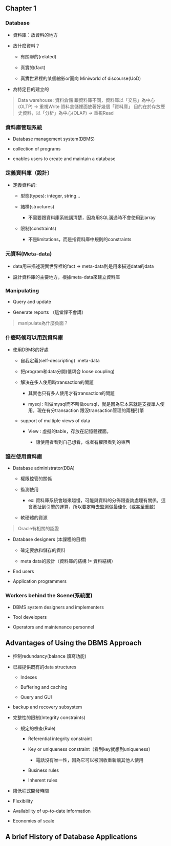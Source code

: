 ## Chapter 1 

### Database

- 資料庫：放資料的地方

- 放什麼資料？

    - 有關聯的(related)

    - 真實的(fact)

    - 真實世界裡的某個縮影or面向 Miniworld of discourse(UoD)

- 為特定目的建立的

> Data warehouse: 資料倉儲
> 跟資料庫不同，資料庫以「交易」為中心(OLTP) -> 重視Write
> 資料倉儲裡面放著好幾個「資料庫」
> 目的在於存放歷史資料，以「分析」為中心(OLAP) -> 重視Read

### 資料庫管理系統

- Database management system(DBMS)

- collection of programs

- enables users to create and maintain a database

### 定義資料庫（設計）

- 定義資料的:

    - 型態(types): integer, string...

    - 結構(structures)

        - 不需要跟資料庫系統講清楚，因為用SQL溝通時不會使用到array

    - 限制(constraints)

        - 不是limitations，而是指資料庫中規則的constraints

### 元資料(Meta-data)

- data用來描述現實世界裡的fact -> meta-data則是用來描述data的data

- 設計資料庫的主要地方，根據meta-data來建立資料庫

### Manipulating

- Query and update

- Generate reports （這堂課不會講）

> manipulate為什麼負面？


### 什麼時候可以用到資料庫

- 使用DBMS的好處

    - 自我定義(self-descripting) :meta-data

    - 把program和data分開(低耦合 loose coupling)

    - 解決在多人使用時transaction的問題

        - 其實也只有多人使用才有transaction的問題
        
        - mysql : 叫做mysql而不叫做oursql，就是因為它本來就是支援單人使用，現在有分transaction 跟沒transaction管理的兩種引擎
    
    - support of multiple views of data

        - View : 虛擬的table，存放在記憶體裡面。

            - 讓使用者看到自己想看，或者有權限看到的東西

### 誰在使用資料庫

- Database administrator(DBA)

    - 權限控管的關係

    - 監測使用

        - ex: 資料庫系統會越來越慢，可能與資料的分佈跟查詢處理有關係，這會牽扯到引擎的運算，所以要定時去監測做最佳化（或甚至重啟）

    - 軟硬體的資源

> Oracle有相關的認證

    
- Database designers (本課程的目標)

    - 確定要放和儲存的資料

    - meta data的設計（資料庫的結構 != 資料結構）

- End users

- Application programmers

### Workers behind the Scene(系統面)

- DBMS system designers and implementers

- Tool developers

- Operators and maintenance personnel

## Advantages of Using the DBMS Approach

- 控制redundancy(balance 讀寫功能)

- 已經提供既有的data structures
    
    - Indexes

    - Buffering and caching

    - Query and GUI

- backup and recovery subsystem

- 完整性的限制(Integrity constraints)

    - 規定的檢查(Rule)

        - Referential integrity constraint

        - Key or uniqueness constraint（看到key就想到uniqueness）

            - 電話沒有唯一性，因為它可以被回收重新讓其他人使用

        - Business rules

        - Inherent rules

- 降低程式開發時間

- Flexibility

- Availability of up-to-date information

- Economies of scale



## A brief History of Database Applications































